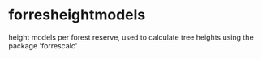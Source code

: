 # forresheightmodels
height models per forest reserve, used to calculate tree heights using the package 'forrescalc'
